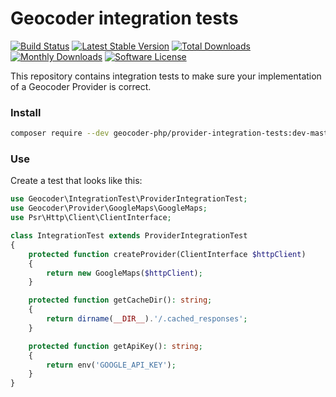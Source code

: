 # Geocoder integration tests

[![Build Status](https://github.com/geocoder-php/provider-integration-tests/actions/workflows/php.yml/badge.svg)](https://github.com/geocoder-php/provider-integration-tests/actions/workflows/php.yml)
[![Latest Stable Version](https://poser.pugx.org/geocoder-php/provider-integration-tests/v/stable)](https://packagist.org/packages/geocoder-php/provider-integration-tests)
[![Total Downloads](https://poser.pugx.org/geocoder-php/provider-integration-tests/downloads)](https://packagist.org/packages/geocoder-php/provider-integration-tests)
[![Monthly Downloads](https://poser.pugx.org/geocoder-php/provider-integration-tests/d/monthly.png)](https://packagist.org/packages/geocoder-php/provider-integration-tests)
[![Software License](https://img.shields.io/badge/license-MIT-brightgreen.svg?style=flat-square)](LICENSE)

This repository contains integration tests to make sure your implementation of a Geocoder Provider is correct.

### Install

```bash
composer require --dev geocoder-php/provider-integration-tests:dev-master
```

### Use

Create a test that looks like this:

```php
use Geocoder\IntegrationTest\ProviderIntegrationTest;
use Geocoder\Provider\GoogleMaps\GoogleMaps;
use Psr\Http\Client\ClientInterface;

class IntegrationTest extends ProviderIntegrationTest
{
    protected function createProvider(ClientInterface $httpClient)
    {
        return new GoogleMaps($httpClient);
    }

    protected function getCacheDir(): string;
    {
        return dirname(__DIR__).'/.cached_responses';
    }

    protected function getApiKey(): string;
    {
        return env('GOOGLE_API_KEY');
    }
}
```
